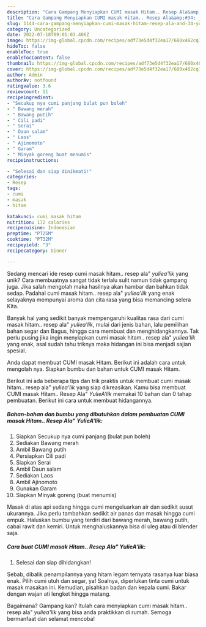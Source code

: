 ```yaml
---
description: "Cara Gampang Menyiapkan CUMI masak Hitam.. Resep Ala&amp;#34; _YulieA&amp;#39;lik_ yang Enak"
title: "Cara Gampang Menyiapkan CUMI masak Hitam.. Resep Ala&amp;#34; _YulieA&amp;#39;lik_ yang Enak"
slug: 1144-cara-gampang-menyiapkan-cumi-masak-hitam-resep-ala-and-34-yuliea-and-39-lik-yang-enak
category: Uncategorized
date: 2022-07-18T09:01:03.406Z
image: https://img-global.cpcdn.com/recipes/adf73e5d4f32ea17/680x482cq70/cumi-masak-hitam-resep-ala-_yuliealik_-foto-resep-utama.jpg
hideToc: false
enableToc: true
enableTocContent: false
thumbnail: https://img-global.cpcdn.com/recipes/adf73e5d4f32ea17/680x482cq70/cumi-masak-hitam-resep-ala-_yuliealik_-foto-resep-utama.jpg
cover: https://img-global.cpcdn.com/recipes/adf73e5d4f32ea17/680x482cq70/cumi-masak-hitam-resep-ala-_yuliealik_-foto-resep-utama.jpg
author: Admin
authorAv: notfound
ratingvalue: 3.6
reviewcount: 11
recipeingredient:
- "Secukup nya cumi panjang bulat pun boleh"
- " Bawang merah"
- " Bawang putih"
- " Cili padi"
- " Serai"
- " Daun salam"
- " Laos"
- " Ajinomoto"
- " Garam"
- " Minyak goreng buat menumis"
recipeinstructions:

- "Selesai dan siap dinikmati!"
categories:
- Resep
tags:
- cumi
- masak
- hitam

katakunci: cumi masak hitam 
nutrition: 172 calories
recipecuisine: Indonesian
preptime: "PT25M"
cooktime: "PT32M"
recipeyield: "3"
recipecategory: Dinner

---
```





Sedang mencari ide resep cumi masak hitam.. resep ala&#34; _yuliea&#39;lik_ yang unik? Cara membuatnya sangat tidak terlalu sulit namun tidak gampang juga. Jika salah mengolah maka hasilnya akan hambar dan bahkan tidak sedap. Padahal cumi masak hitam.. resep ala&#34; _yuliea&#39;lik_ yang enak selayaknya mempunyai aroma dan cita rasa yang bisa memancing selera Kita.





Banyak hal yang sedikit banyak mempengaruhi kualitas rasa dari cumi masak hitam.. resep ala&#34; _yuliea&#39;lik_, mulai dari jenis bahan, lalu pemilihan bahan segar dan Bagus, hingga cara membuat dan menghidangkannya. Tak perlu pusing jika ingin menyiapkan cumi masak hitam.. resep ala&#34; _yuliea&#39;lik_ yang enak,      asal sudah tahu triknya maka hidangan ini bisa menjadi sajian spesial.














Anda dapat membuat CUMI masak Hitam. Berikut ini adalah cara untuk mengolah nya. Siapkan bumbu dan bahan untuk CUMI masak Hitam.






Berikut ini ada beberapa tips dan trik praktis untuk membuat cumi masak hitam.. resep ala&#34; _yuliea&#39;lik_ yang siap dikreasikan. Kamu bisa membuat CUMI masak Hitam.. Resep Ala&#34; _YulieA&#39;lik_ memakai 10 bahan dan 0 tahap pembuatan. Berikut ini cara untuk membuat hidangannya.

<!--inarticleads1-->

##### Bahan-bahan dan bumbu yang dibutuhkan dalam pembuatan CUMI masak Hitam.. Resep Ala&#34; _YulieA&#39;lik_:

1. Siapkan Secukup nya cumi panjang (bulat pun boleh)
1. Sediakan  Bawang merah
1. Ambil  Bawang putih
1. Persiapkan  Cili padi
1. Siapkan  Serai
1. Ambil  Daun salam
1. Sediakan  Laos
1. Ambil  Ajinomoto
1. Gunakan  Garam
1. Siapkan  Minyak goreng (buat menumis)


Masak di atas api sedang hingga cumi mengeluarkan air dan sedikit susut ukurannya. Jika perlu tambahkan sedikit air panas dan masak hingga cumi empuk. Haluskan bumbu yang terdiri dari bawang merah, bawang putih, cabai rawit dan kemiri. Untuk menghaluskannya bisa di uleg atau di blender saja. 

<!--inarticleads2-->

##### Cara buat CUMI masak Hitam.. Resep Ala&#34; _YulieA&#39;lik_:


1. Selesai dan siap dihidangkan!

Sebab, dibalik penampilannya yang hitam legam ternyata rasanya luar biasa enak. Pilih cumi utuh dan segar, ya! Soalnya, diperlukan tinta cumi untuk masak masakan ini. Kemudian, pisahkan badan dan kepala cumi. Bakar dengan wajan ati lengket hingga matang. 

Bagaimana? Gampang kan? Itulah cara menyiapkan cumi masak hitam.. resep ala&#34; _yuliea&#39;lik_ yang bisa anda praktikkan di rumah. Semoga bermanfaat dan selamat mencoba!
